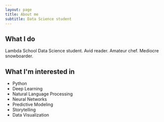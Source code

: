 ```yaml
---
layout: page
title: About me
subtitle: Data Science student
---
```


## What I do

Lambda School Data Science student. Avid reader. Amateur chef. Mediocre snowboarder.

## What I'm interested in

- Python
- Deep Learning
- Natural Language Processing
- Neural Networks
- Predictive Modeling
- Storytelling
- Data Visualization
